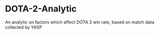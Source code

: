 # DOTA-2-Analytic
An analytic on factors which affect DOTA 2 win rate, based on match data collected by YASP
